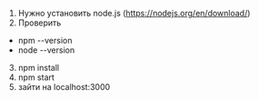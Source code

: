 1) Нужно установить node.js (https://nodejs.org/en/download/)
2) Проверить
- npm --version
- node --version
3) npm install
4) npm start
5) зайти на localhost:3000
